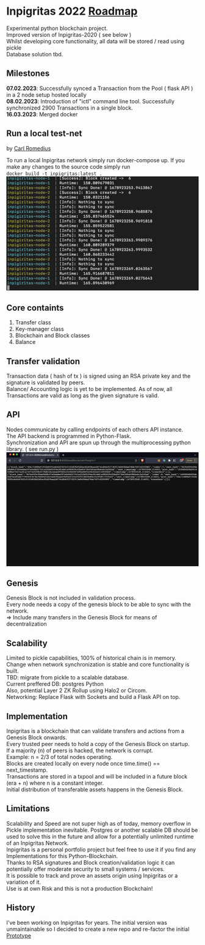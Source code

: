 # Inpigritas 2022 [Roadmap](https://github.com/jonas089/Inpigritas-2022/blob/master/ROADMAP.md)
Experimental python blockchain project. \
Improved version of Inpigritas-2020 ( see below ) \
Whilst developing core functionality, all data will be stored / read using pickle \
Database solution tbd.

## Milestones
**07.02.2023**: Successfully synced a Transaction from the Pool ( flask API ) in a 2 node setup hosted locally \
**08.02.2023**: Introduction of "ictl" command line tool. Successfully synchronized 2900 Transactions in a single block. \
**16.03.2023**: Merged docker 

## Run a local test-net 
by [Carl Romedius](https://github.com/Rom3dius/)

To run a local Inpigritas network simply run docker-compose up. If you make any changes to the source code simply run \
`docker build -t inpigritas:latest .`
![Inpigritas API](https://github.com/jonas089/Inpigritas-2022/blob/master/screenshots/docker.png)

## Core containts
1. Transfer class
2. Key-manager class
3. Blockchain and Block classes
4. Balance

## Transfer validation
Transaction data ( hash of tx ) is signed using an RSA private key and the signature is validated by peers. \
Balance/ Accounting logic is yet to be implemented. As of now, all Transactions are valid as long as the given signature is valid.

## API
Nodes communicate by calling endpoints of each others API instance. \
The API backend is programmed in Python-Flask. \
Synchronization and API are spun up through the multiprocessing python library. ( see run.py )
![Inpigritas API](https://github.com/jonas089/Inpigritas-2022/blob/master/screenshots/flask.png)
## Genesis
Genesis Block is not included in validation process. \
Every node needs a copy of the genesis block to be able to sync with the network. \
=> Include many transfers in the Genesis Block for means of decentralization

## Scalability
Limited to pickle capabilities, 100% of historical chain is in memory. \
Change when network synchronization is stable and core functionality is built. \
TBD: migrate from pickle to a scalable database. \
Current preffered DB: postgres Python \
Also, potential Layer 2 ZK Rollup using Halo2 or Circom. \
Networking: Replace Flask with Sockets and build a Flask API on top.

## Implementation
Inpigritas is a blockchain that can validate transfers and actions from a Genesis Block onwards. \
Every trusted peer needs to hold a copy of the Genesis Block on startup. \
If a majority (n) of peers is hacked, the network is corrupt. \
Example: n = 2/3 of total nodes operating. \
Blocks are created locally on every node once time.time() == next_timestamp. \
Transactions are stored in a txpool and will be included in a future block (era + n) where n is a constant integer. \
Initial distribution of transferable assets happens in the Genesis Block.

## Limitations
Scalability and Speed are not super high as of today, memory overflow in Pickle implementation inevitable. Postgres or another scalable DB should be used to solve this in the future and allow for a potentially unlimited runtime of an Inpigritas Network. \
Inpigritas is a personal portfolio project but feel free to use it if you find any Implementations for this Python-Blockchain. \
Thanks to RSA signatures and Block creation/validation logic it can potentially offer moderate security to small systems / services. \
It is possible to track and prove an assets origin using Inpigritas or a variation of it. \
Use is at own Risk and this is not a production Blockchain!

## History
I've been working on Inpigritas for years. The initial version was unmaintainable so I decided to create a new repo and re-factor the initial
[Prototype](https://github.com/jonas089/Inpigritas-2020-deprecated)
